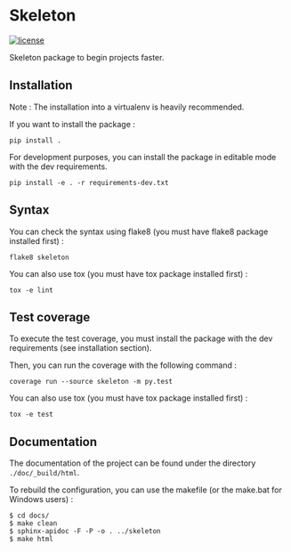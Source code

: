 # Skeleton

[![license](https://img.shields.io/github/license/MatthieuGouel/python-package-skeleton.svg)](https://github.com/MatthieuGouel/python-package-skeleton/blob/master/LICENSE)

Skeleton package to begin projects faster.

## Installation

Note : The installation into a virtualenv is heavily recommended.

If you want to install the package :

```
pip install .
```

For development purposes, you can install the package in editable mode with the dev requirements.

```
pip install -e . -r requirements-dev.txt
```

## Syntax

You can check the syntax using flake8 (you must have flake8 package installed first) :

```
flake8 skeleton
```

You can also use tox (you must have tox package installed first) :

```
tox -e lint
```

## Test coverage

To execute the test coverage, you must install the package with the dev requirements (see installation section).

Then, you can run the coverage with the following command :

```
coverage run --source skeleton -m py.test
```

You can also use tox (you must have tox package installed first) :

```
tox -e test
```

## Documentation

The documentation of the project can be found under the directory `./doc/_build/html`.

To rebuild the configuration, you can use the makefile (or the make.bat for Windows users) :

```
$ cd docs/
$ make clean
$ sphinx-apidoc -F -P -o . ../skeleton
$ make html
```
